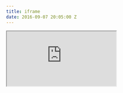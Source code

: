 ```yaml
---
title: iframe
date: 2016-09-07 20:05:00 Z
---
```


<iframe src=https://www.ucf.edu/students/></iframe>